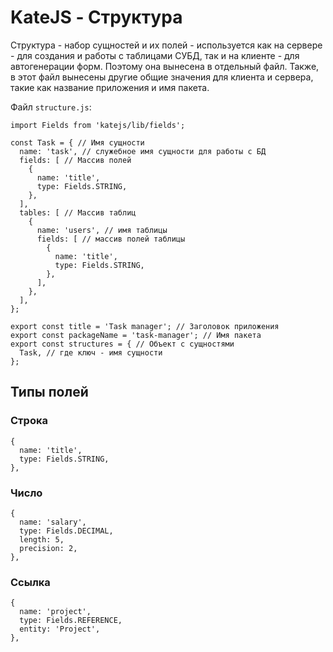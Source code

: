 # KateJS - Структура

Структура - набор сущностей и их полей - используется как на сервере - для создания
и работы с таблицами СУБД, так и на клиенте - для автогенерации форм.
Поэтому она вынесена в отдельный файл. Также, в этот файл вынесены
другие общие значения для клиента и сервера,
такие как название приложения и имя пакета.

Файл `structure.js`:
````
import Fields from 'katejs/lib/fields';

const Task = { // Имя сущности
  name: 'task', // служебное имя сущности для работы с БД
  fields: [ // Массив полей
    {
      name: 'title',
      type: Fields.STRING,
    },
  ],
  tables: [ // Массив таблиц
    {
      name: 'users', // имя таблицы
      fields: [ // массив полей таблицы
        {
          name: 'title',
          type: Fields.STRING,
        },
      ],
    },
  ],
};

export const title = 'Task manager'; // Заголовок приложения
export const packageName = 'task-manager'; // Имя пакета
export const structures = { // Объект с сущностями
  Task, // где ключ - имя сущности
};
````

## Типы полей

### Строка

````
{
  name: 'title',
  type: Fields.STRING,
},
````

### Число

````
{
  name: 'salary',
  type: Fields.DECIMAL,
  length: 5,
  precision: 2,
},
````

### Ссылка

````
{
  name: 'project',
  type: Fields.REFERENCE,
  entity: 'Project',
},
````
